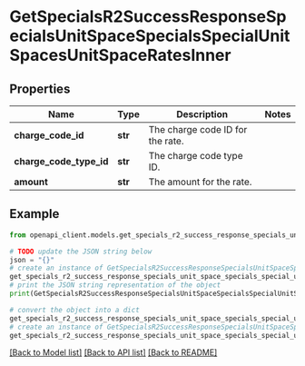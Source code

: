# GetSpecialsR2SuccessResponseSpecialsUnitSpaceSpecialsSpecialUnitSpacesUnitSpaceRatesInner


## Properties

Name | Type | Description | Notes
------------ | ------------- | ------------- | -------------
**charge_code_id** | **str** | The charge code ID for the rate. | 
**charge_code_type_id** | **str** | The charge code type ID. | 
**amount** | **str** | The amount for the rate. | 

## Example

```python
from openapi_client.models.get_specials_r2_success_response_specials_unit_space_specials_special_unit_spaces_unit_space_rates_inner import GetSpecialsR2SuccessResponseSpecialsUnitSpaceSpecialsSpecialUnitSpacesUnitSpaceRatesInner

# TODO update the JSON string below
json = "{}"
# create an instance of GetSpecialsR2SuccessResponseSpecialsUnitSpaceSpecialsSpecialUnitSpacesUnitSpaceRatesInner from a JSON string
get_specials_r2_success_response_specials_unit_space_specials_special_unit_spaces_unit_space_rates_inner_instance = GetSpecialsR2SuccessResponseSpecialsUnitSpaceSpecialsSpecialUnitSpacesUnitSpaceRatesInner.from_json(json)
# print the JSON string representation of the object
print(GetSpecialsR2SuccessResponseSpecialsUnitSpaceSpecialsSpecialUnitSpacesUnitSpaceRatesInner.to_json())

# convert the object into a dict
get_specials_r2_success_response_specials_unit_space_specials_special_unit_spaces_unit_space_rates_inner_dict = get_specials_r2_success_response_specials_unit_space_specials_special_unit_spaces_unit_space_rates_inner_instance.to_dict()
# create an instance of GetSpecialsR2SuccessResponseSpecialsUnitSpaceSpecialsSpecialUnitSpacesUnitSpaceRatesInner from a dict
get_specials_r2_success_response_specials_unit_space_specials_special_unit_spaces_unit_space_rates_inner_from_dict = GetSpecialsR2SuccessResponseSpecialsUnitSpaceSpecialsSpecialUnitSpacesUnitSpaceRatesInner.from_dict(get_specials_r2_success_response_specials_unit_space_specials_special_unit_spaces_unit_space_rates_inner_dict)
```
[[Back to Model list]](../README.md#documentation-for-models) [[Back to API list]](../README.md#documentation-for-api-endpoints) [[Back to README]](../README.md)


